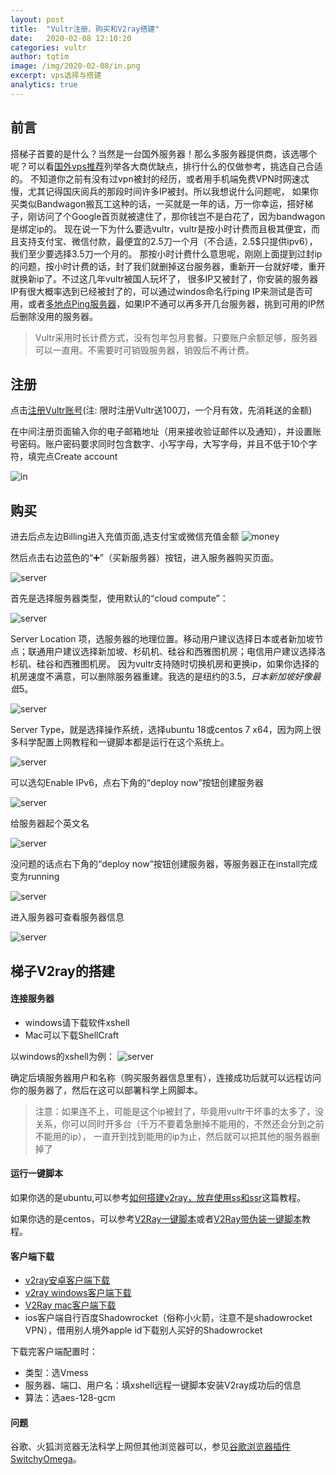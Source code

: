 ```yaml
---
layout: post
title:  "Vultr注册、购买和V2ray搭建"
date:   2020-02-08 12:10:20
categories: vultr
author: tqtim
image: /img/2020-02-08/in.png
excerpt: vps选择与搭建
analytics: true
---
```


## 前言
搭梯子首要的是什么？当然是一台国外服务器！那么多服务器提供商，该选哪个呢？可以看[国外vps推荐]列举各大商优缺点，排行什么的仅做参考，挑选自己合适的。
不知道你之前有没有过vpn被封的经历，或者用手机端免费VPN时网速忒慢，尤其记得国庆阅兵的那段时间许多IP被封。所以我想说什么问题呢，
如果你买类似Bandwagon搬瓦工这种的话，一买就是一年的话，万一你幸运，搭好梯子，刚访问了个Google首页就被逮住了，那你钱岂不是白花了，因为bandwagon是绑定ip的。
现在说一下为什么要选vultr，vultr是按小时计费而且极其便宜，而且支持支付宝、微信付款，最便宜的2.5刀一个月（不合适，2.5$只提供ipv6），我们至少要选择3.5刀一个月的。
那按小时计费什么意思呢，刚刚上面提到过封ip的问题，按小时计费的话，封了我们就删掉这台服务器，重新开一台就好喽，重开就换新ip了。不过这几年vultr被国人玩坏了，
很多IP又被封了，你安装的服务器IP有很大概率选到已经被封了的，可以通过windos命名行ping IP来测试是否可用，或者[多地点Ping服务器]，如果IP不通可以再多开几台服务器，挑到可用的IP然后删除没用的服务器。

>Vultr采用时长计费方式，没有包年包月套餐。只要账户余额足够，服务器可以一直用。不需要时可销毁服务器，销毁后不再计费。

[国外vps推荐]:https://www.10besty.com/best-vps-hosting-services/
[多地点Ping服务器]:http://ping.chinaz.com/
## 注册
点击[注册Vultr账号](注: 限时注册Vultr送100刀，一个月有效，先消耗送的金额)

[注册Vultr账号]:https://www.vultr.com/
在中间注册页面输入你的电子邮箱地址（用来接收验证邮件以及通知），并设置账号密码。账户密码要求同时包含数字、小写字母，大写字母，并且不低于10个字符，填完点Create account

![in](/img/2020-02-08/in.png)

## 购买

进去后点左边Billing进入充值页面,选支付宝或微信充值金额
![money](/img/2020-02-08/money.jpg)

然后点击右边蓝色的“➕”（买新服务器）按钮，进入服务器购买页面。

![server](/img/2020-02-08/server.png)

首先是选择服务器类型，使用默认的“cloud compute”：

![server](/img/2020-02-08/1.png)

Server Location 项，选服务器的地理位置。移动用户建议选择日本或者新加坡节点；联通用户建议选择新加坡、杉矶机、硅谷和西雅图机房；电信用户建议选择洛杉矶、硅谷和西雅图机房。
因为vultr支持随时切换机房和更换ip，如果你选择的机房速度不满意，可以删除服务器重建。我选的是纽约的3.5$，日本新加坡好像最低5$。

![server](/img/2020-02-08/2.png)

Server Type，就是选择操作系统，选择ubuntu 18或centos 7 x64，因为网上很多科学配置上网教程和一键脚本都是运行在这个系统上。

![server](/img/2020-02-08/3.png)

可以选勾Enable IPv6，点右下角的“deploy now”按钮创建服务器

![server](/img/2020-02-08/4.png)

给服务器起个英文名

![server](/img/2020-02-08/5.png)

没问题的话点右下角的“deploy now”按钮创建服务器，等服务器正在install完成变为running

![server](/img/2020-02-08/6.png)

进入服务器可查看服务器信息

![server](/img/2020-02-08/7.png)

## 梯子V2ray的搭建

#### 连接服务器

- windows请下载软件xshell
- Mac可以下载ShellCraft

以windows的xshell为例：
![server](/img/2020-02-08/xshell.png)

确定后填服务器用户和名称（购买服务器信息里有），连接成功后就可以远程访问你的服务器了，然后在这可以部署科学上网脚本。

>注意：如果连不上，可能是这个ip被封了，毕竟用vultr干坏事的太多了，没关系，你可以同时开多台（千万不要着急删掉不能用的，不然还会分到之前不能用的ip），
一直开到找到能用的ip为止，然后就可以把其他的服务器删掉了

#### 运行一键脚本

如果你选的是ubuntu,可以参考[如何搭建v2ray，放弃使用ss和ssr]这篇教程。

如果你选的是centos，可以参考[V2Ray一键脚本]或者[V2Ray带伪装一键脚本]教程。

[如何搭建v2ray，放弃使用ss和ssr]:https://viencoding.com/article/207
[V2Ray一键脚本]:https://www.hijk.pw/centos-one-click-install-v2ray/
[V2Ray带伪装一键脚本]:https://www.hijk.pw/v2ray-one-click-script-with-mask/

#### 客户端下载

- [v2ray安卓客户端下载]
- [v2ray windows客户端下载]
- [V2Ray mac客户端下载]
- ios客户端自行百度Shadowrocket（俗称小火箭，注意不是shadowrocket VPN），借用别人境外apple id下载别人买好的Shadowrocket

[v2ray安卓客户端下载]:https://www.hijk.pw/v2ray-android-client-download/
[v2ray windows客户端下载]:https://www.hijk.pw/v2ray-windows-client-download/
[V2Ray mac客户端下载]:https://www.hijk.pw/v2ray-mac-client-download/

下载完客户端配置时：
- 类型：选Vmess
- 服务器、端口、用户名：填xshell远程一键脚本安装V2ray成功后的信息
- 算法：选aes-128-gcm

#### 问题

谷歌、火狐浏览器无法科学上网但其他浏览器可以，参见[谷歌浏览器插件SwitchyOmega]。

[谷歌浏览器插件SwitchyOmega]:https://www.qcgzxw.cn/2988.html


